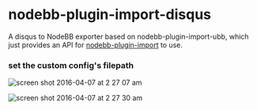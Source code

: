 nodebb-plugin-import-disqus
==========================

A disqus to NodeBB exporter based on nodebb-plugin-import-ubb, which just provides an API for [nodebb-plugin-import](https://github.com/akhoury/nodebb-plugin-import) to use.

### set the custom config's filepath
![screen shot 2016-04-07 at 2 27 07 am](https://cloud.githubusercontent.com/assets/1398375/14342545/5e5ccef2-fc68-11e5-84d0-a42e1acb0cbd.png)

![screen shot 2016-04-07 at 2 27 30 am](https://cloud.githubusercontent.com/assets/1398375/14342546/5e630de4-fc68-11e5-8e1a-ba736f528759.png)
